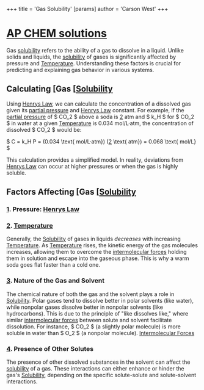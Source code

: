 +++
 title = 'Gas Solubility'
[params]
	author = 'Carson West'
+++
# [AP CHEM solutions](./../ap-chem-solutions/)

Gas [solubility](./../solubility/) refers to the ability of a gas to dissolve in a liquid.  Unlike solids and liquids, the [solubility](./../solubility/) of gases is significantly affected by pressure and [Temperature](./../temperature/). Understanding these factors is crucial for predicting and explaining gas behavior in various systems.

##  Calculating [Gas [[Solubility](./../gas-[[solubility/) 
Using [Henrys Law](./../henrys-law/), we can calculate the concentration of a dissolved gas given its [partial pressure](./../partial-pressure/) and [Henrys Law](./../henrys-law/) constant.  For example, if the [partial pressure](./../partial-pressure/) of  $ CO_2 $  above a soda is [2](./../2/) atm and  $ k_H $  for  $ CO_2 $  in water at a given [Temperature](./../temperature/) is 0.034 mol/L·atm, the concentration of dissolved  $ CO_2 $  would be:

 $ C = k_H P = (0.034 \text{ mol/L·atm}) ([2](./../2/) \text{ atm}) = 0.068 \text{ mol/L} $ 


This calculation provides a simplified model.  In reality, deviations from [Henrys Law](./../henrys-law/) can occur at higher pressures or when the gas is highly soluble.
## Factors Affecting [Gas [[Solubility](./../gas-[[solubility/) 
### [1](./../1/). Pressure: [Henrys Law](./../henrys-law/)

### [2](./../2/). [Temperature](./../temperature/)
Generally, the [Solubility](./../solubility/) of gases in liquids *decreases* with increasing [Temperature](./../temperature/).  As [Temperature](./../temperature/) rises, the kinetic energy of the gas molecules increases, allowing them to overcome the [intermolecular forces](./../intermolecular-forces/) holding them in solution and escape into the gaseous phase.  This is why a warm soda goes flat faster than a cold one.
### [3](./../3/). Nature of the Gas and Solvent
The chemical nature of both the gas and the solvent plays a role in [Solubility](./../solubility/).  Polar gases tend to dissolve better in polar solvents (like water), while nonpolar gases dissolve better in nonpolar solvents (like hydrocarbons).  This is due to the principle of "like dissolves like," where similar [intermolecular forces](./../intermolecular-forces/) between solute and solvent facilitate dissolution.  For instance,  $ CO_2 $  (a slightly polar molecule) is more soluble in water than  $ O_2 $  (a nonpolar molecule).
[Intermolecular Forces](./../intermolecular-forces/)


### [4](./../4/).  Presence of Other Solutes

The presence of other dissolved substances in the solvent can affect the [solubility](./../solubility/) of a gas.  These interactions can either enhance or hinder the gas's [Solubility](./../solubility/), depending on the specific solute-solute and solute-solvent interactions.
